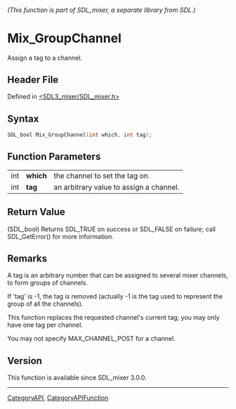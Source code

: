 ###### (This function is part of SDL_mixer, a separate library from SDL.)
# Mix_GroupChannel

Assign a tag to a channel.

## Header File

Defined in [<SDL3_mixer/SDL_mixer.h>](https://github.com/libsdl-org/SDL_mixer/blob/main/include/SDL3_mixer/SDL_mixer.h)

## Syntax

```c
SDL_bool Mix_GroupChannel(int which, int tag);
```

## Function Parameters

|     |           |                                         |
| --- | --------- | --------------------------------------- |
| int | **which** | the channel to set the tag on.          |
| int | **tag**   | an arbitrary value to assign a channel. |

## Return Value

(SDL_bool) Returns SDL_TRUE on success or SDL_FALSE on failure; call
SDL_GetError() for more information.

## Remarks

A tag is an arbitrary number that can be assigned to several mixer
channels, to form groups of channels.

If 'tag' is -1, the tag is removed (actually -1 is the tag used to
represent the group of all the channels).

This function replaces the requested channel's current tag; you may only
have one tag per channel.

You may not specify MAX_CHANNEL_POST for a channel.

## Version

This function is available since SDL_mixer 3.0.0.

----
[CategoryAPI](CategoryAPI), [CategoryAPIFunction](CategoryAPIFunction)


